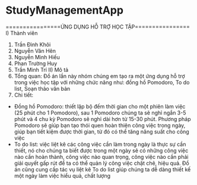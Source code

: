 # StudyManagementApp
================ỨNG DỤNG HỖ TRỢ HỌC TẬP================
I) Thành viên
  1. Trần Đình Khôi
  2. Nguyễn Văn Hên
  3. Nguyễn Minh Hiếu
  4. Phan Trường Huy
  5. Trần Minh Trí
II) Mô tả
  1. Tổng quan:
 Đồ án lần này nhóm chúng em tạo ra một ứng dụng hỗ trợ trong việc học tập với những chức năng như: đồng hồ Pomodoro, To do list, Soạn thảo văn bản
  2. Chi tiết:
  - Đồng hồ Pomodoro: thiết lập bộ đếm thời gian cho một phiên làm việc (25 phút cho 1 Pomodoro), sau 1 Pomodoro chúng ta sẽ nghỉ ngắn 3-5 phút và 4 chu kỳ Pomodoro 
  sẽ nghỉ dài hơn từ 15-30 phút. Phương pháp Pomodoro sẽ giúp bạn tạo thói quen hoàn thiện công việc trong ngày, giúp bạn tiết kiệm được thời gian, từ đó có thể tăng
  năng suất cho công việc
  - To do list: việc liệt kê các công việc cần làm trong ngày là thực sự cần thiết, nó cho chúng ta biết được trong một ngày sẽ có những công việc nào cần hoàn thành,
  công việc nào quan trọng, công việc nào cần phải giải quyết gấp rút để ta có thể quản lý công việc chặt chẽ, hiệu quả. Đồ án cũng cung cấp tác vụ liệt kê To do list
  giúp chúng ta dễ dàng thiết kế một ngày làm việc hiểu quả, chất lượng
